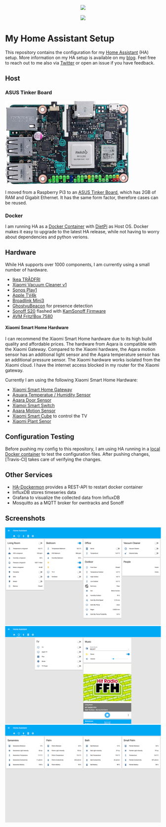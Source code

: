 <p align="center">
  <img src="https://github.com/home-assistant/home-assistant-assets/blob/master/loading-screen.gif">
</p>

<p align="center">
  <img src="https://travis-ci.org/TribuneX/home_assistant.svg?branch=master">
</p>

# My Home Assistant Setup

This repository contains the configuration for my [Home Assistant](https://www.home-assistant.io) (HA) setup. More information on my HA setup is available on my [blog](https://sascha-bleidner.de). Feel free to reach out to me also via [Twitter](https://twitter.com/sbleidner) or open an issue if you have feedback.

## Host
### ASUS Tinker Board
![Tinker Board](/images/tinkerboard.png)

I moved from a Raspberry Pi3 to an [ASUS Tinker Board](https://www.asus.com/Single-Board-Computer/Tinker-Board/), which has 2GB of RAM and Gigabit Ethernet. It has the same form factor, therefore cases can be reused. 


### Docker
I am running HA as a [Docker Container](https://hub.docker.com/r/homeassistant/raspberrypi3-homeassistant/) with [DietPi](https://dietpi.com) as Host OS. Docker makes it easy to upgrade to the latest HA release, while not having to worry about dependencies and python verions.  
 
## Hardware
While HA supports over 1000 components, I am currently using a small number of hardware.
* [Ikea TRÅDFRI](https://www.ikea.com/us/en/catalog/categories/departments/lighting/36812/)
* [Xiaomi Vacuum Cleaner v1](https://www.aliexpress.com/item/2016-Original-XIAOMI-MI-Robot-Vacuum-Cleaner-Home-Automatic-Sweeping-Dust-Sterilize-Smart-Planned-Path-Mobile/32756896771.html)
* [Sonos Play1](https://www.sonos.com/en/shop/play1.html)
* [Apple TV4k](https://www.apple.com/de/shop/buy-tv/apple-tv-4k)
* [Broadlink Mini3](https://www.aliexpress.com/item/Broadlink-RM-Mini-3-Black-Bean-Smart-Home-Automation-Universal-Wifi-Switch-Remote-WiFi-IR-Controller/32828421072.html)
* [GhostyuBeacon](https://www.aliexpress.com/item/Free-shipping-1pcs-lot-GhostyuBeacon-IBeacon-Base-Station-Low-Power-Consumption-Bluetooth-4-0-Module-CC2541/32561819600.html) for presence detection
* [Sonoff S20](https://www.aliexpress.com/item/Sonoff-S20-EU-UK-US-Plug-Wifi-Power-Socket-Switch-Wireless-Remote-Control-Socket-Outlet-Timing/32823895149.html) flashed with [KamSonoff Firmware](https://github.com/KmanOz/KmanSonoff)
* [AVM Fritz!Box 7580](https://www.amazon.de/AVM-Router-Modem-MU-MIMO-DECT-Basis/dp/B01KKJFJ92/ref=sr_1_1?ie=UTF8&qid=1525735204&sr=8-1&keywords=7580)

#### Xiaomi Smart Home Hardware
I can recommend the Xiaomi Smart Home hardware due to its high build quality and affordable prices. The hardware from Aqara is compatible with the Xiaomi Gateway. Compared to the Xiaomi hardware, the Aqara motion sensor has an additional light sensor and the Aqara temperature sensor has an additional pressure sensor. The Xiaomi hardware works isolated from the Xiaomi cloud. I have the internet access blocked in my router for the Xiaomi gateway.

Currently I am using the following Xiaomi Smart Home Hardware:  
* [Xiaomi Smart Home Gateway](https://www.aliexpress.com/item/Original-Xiaomi-Multifunctional-Gateway-Smart-Home-Alarm-System-Intelligent-Mini-Online-Radio-Night-Light-Bell/32741967357.html)
* [Aquara Temperatue / Humidity Sensor](https://www.aliexpress.com/item/Xiaomi-Mi-Aqara-Temperature-Humidity-Sensor-Environment-Air-Pressure-Mijia-Smart-Home-Zigbee-Wireless-Control-Mihome/32851530814.html)
* [Aqara Door Sensor](https://www.aliexpress.com/item/New-Updated-Xiaomi-Aqara-Door-Window-Sensor-Zigbee-Wireless-Connection-Smart-Mini-Door-Sensor-Work-With/32853914826.html)
* [Xiamoi Smart Switch](https://www.aliexpress.com/item/Original-Xiaomi-Smart-Wireless-Switch-for-xiaomi-Smart-Home-House-Control-Center-Intelligent-Multifunction-White-Switch/32801172560.html)
* [Aqara Motion Sensor](https://www.aliexpress.com/item/Original-Mijia-Aqara-Intelligent-human-Infrared-Motion-Sensor-Wireless-Smart-home-Automatic-for-Xiaomi-wireless-gateway/32828911875.html)
* [Xiaomi Smart Cube](https://www.aliexpress.com/item/Xiaomi-Mi-Magic-Cube-Controller-Zigbee-Version-Controlled-by-Six-Actions-For-Smart-Home-Device-work/32812410838.html) to control the TV
* [Xiaomi Plant Senor](https://www.aliexpress.com/item/International-Version-Xiaomi-Mi-Flora-Monitor-Digital-Grass-Flower-Care-Soil-Water-Light-Smart-Tester-Sensor/32856499467.html)

## Configuration Testing
Before pushing my config to this repository, I am using HA running in a [local Docker container](https://github.com/TribuneX/home_assistant/blob/master/testing/docker-compose.yml) to test the configuration files. After pushing changes, [Travis-CI] takes care of verifying the changes.

## Other Services
* [HA-Dockermon](https://hub.docker.com/r/tribunex/ha-dockermon-pi/) provides a REST-API to restart docker container
* InfluxDB stores timeseries data
* Grafana to visualize the collected data from InfluxDB
* Mosquitto as a MQTT broker for owntracks and Sonoff

## Screenshots
![Home Tab](/images/Home_Assistant_tab_1.png)
![Tab2](/images/Home_Assistant_tab_2.png)
![Tab3](/images/Home_Assistant_tab_3.png)